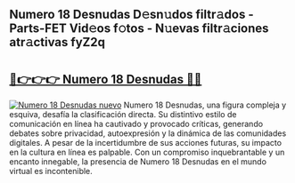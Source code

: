 ## Numero 18 Desnudas D𝚎sn𝚞dos filtr𝚊dos - Parts-FET Vid𝚎os f𝚘tos - N𝚞evas filtr𝚊ciones atr𝚊ctivas fyZ2q

# <h2><a href="http://mb6aqar.tromn.icu/?c=Numero+18+Desnudas">🔗👉👉👉 Numero 18 Desnudas 🔗🔗</a></h2>

[![Numero 18 Desnudas nuevo](https://i.imgur.com/pEAQMta.gif)](http://mb6aqar.tromn.icu/?c=Numero+18+Desnudas)
Numero 18 Desnudas, una figura compleja y esquiva, desafía la clasificación directa. Su distintivo estilo de comunicación en línea ha cautivado y provocado críticas, generando debates sobre privacidad, autoexpresión y la dinámica de las comunidades digitales. A pesar de la incertidumbre de sus acciones futuras, su impacto en la cultura en línea es palpable. Con un compromiso inquebrantable y un encanto innegable, la presencia de Numero 18 Desnudas en el mundo virtual es incontenible.

